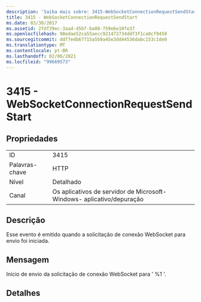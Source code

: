 ```yaml
---
description: 'Saiba mais sobre: 3415-WebSocketConnectionRequestSendStart'
title: 3415 - WebSocketConnectionRequestSendStart
ms.date: 03/30/2017
ms.assetid: 2fdf39ec-3aad-45bf-ba80-759e6e10fe37
ms.openlocfilehash: 98edae52ca55aecc921472734ddf3f1ca0cf9450
ms.sourcegitcommit: ddf7edb67715a5b9a45e3dd44536dabc153c1de0
ms.translationtype: MT
ms.contentlocale: pt-BR
ms.lasthandoff: 02/06/2021
ms.locfileid: "99669573"
---
```

# <a name="3415---websocketconnectionrequestsendstart"></a>3415 - WebSocketConnectionRequestSendStart

## <a name="properties"></a>Propriedades  
  
|||  
|-|-|  
|ID|3415|  
|Palavras-chave|HTTP|  
|Nível|Detalhado|  
|Canal|Os aplicativos de servidor de Microsoft-Windows- aplicativo/depuração|  
  
## <a name="description"></a>Descrição  

 Esse evento é emitido quando a solicitação de conexão WebSocket para envio foi iniciada.  
  
## <a name="message"></a>Mensagem  

 Início de envio da solicitação de conexão WebSocket para ' %1 '.  
  
## <a name="details"></a>Detalhes

